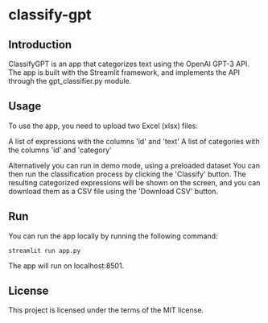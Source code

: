 # classify-gpt

## Introduction
ClassifyGPT is an app that categorizes text using the OpenAI GPT-3 API. The app is built with the Streamlit framework, and implements the API through the gpt_classifier.py module.

## Usage

To use the app, you need to upload two Excel (xlsx) files:

A list of expressions with the columns 'id' and 'text'
A list of categories with the columns 'id' and 'category'

Alternatively you can run in demo mode, using a preloaded dataset
You can then run the classification process by clicking the 'Classify' button. The resulting categorized expressions will be shown on the screen, and you can download them as a CSV file using the 'Download CSV' button.

## Run

You can run the app locally by running the following command:

```streamlit run app.py```

The app will run on localhost:8501.

## License

This project is licensed under the terms of the MIT license.